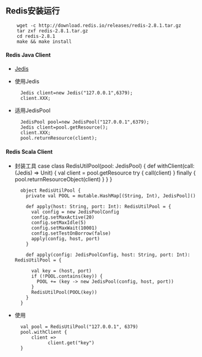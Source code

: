 ## Redis安装运行

		wget -c http://download.redis.io/releases/redis-2.8.1.tar.gz
		tar zxf redis-2.8.1.tar.gz
		cd redis-2.8.1
		make && make install

#### Redis Java Client
+ [Jedis](https://github.com/xetorthio/jedis)
+ 使用Jedis

		Jedis client=new Jedis("127.0.0.1",6379);
		client.XXX;
+ 适用JedisPool

		JedisPool pool=new JedisPool("127.0.0.1",6379);
		Jedis client=pool.getResource();
		client.XXX;
		pool.returnResource(client);

#### Redis Scala Client

+ 封装工具
		case class RedisUtilPool(pool: JedisPool) {
		  def withClient(call: (Jedis) => Unit) {
		    val client = pool.getResource
		    try {
		      call(client)
		    } finally {
		      pool.returnResourceObject(client)
		    }
		  }
		}

		object RedisUtilPool {
		  private val POOL = mutable.HashMap[(String, Int), JedisPool]()

		  def apply(host: String, port: Int): RedisUtilPool = {
		    val config = new JedisPoolConfig
		    config.setMaxActive(20)
		    config.setMaxIdle(5)
		    config.setMaxWait(10001)
		    config.setTestOnBorrow(false)
		    apply(config, host, port)
		  }

		  def apply(config: JedisPoolConfig, host: String, port: Int): RedisUtilPool = {

		    val key = (host, port)
		    if (!POOL.contains(key)) {
		      POOL += (key -> new JedisPool(config, host, port))
		    }
		    RedisUtilPool(POOL(key))
		  }
		}			

+ 使用

		val pool = RedisUtilPool("127.0.0.1", 6379)
		pool.withClient {
	        client =>
    		      client.get("key")
      	}




